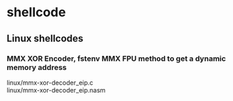 # shellcode

## Linux shellcodes
### MMX XOR Encoder, fstenv MMX FPU method to get a dynamic memory address
 linux/mmx-xor-decoder_eip.c  
 linux/mmx-xor-decoder_eip.nasm  
